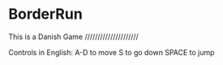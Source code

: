 # BorderRun
This is a Danish Game
/////////////////////

Controls in English: 
    A-D to move
    S to go down
    SPACE to jump
